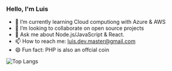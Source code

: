 ### Hello, I'm Luis

<!-- 🤔 I’m looking for help with ... -->
<!--  🔭 I’m currently working on ... -->
- 🌱 I’m currently learning Cloud computiong with Azure & AWS
- 👯 I’m looking to collaborate on open source projects
- 💬 Ask me about Node.js/JavaScript & React.
- 📫 How to reach me: luis.dev.master@gmail.com 
- 😄 Fun fact: PHP is also an offcial coin 


<!-- ![Luis's GitHub stats](https://github-readme-stats.vercel.app/api?username=luislopez-dev&show_icons=true&theme=dark) -->

![Top Langs](https://github-readme-stats.vercel.app/api/top-langs/?username=luislopez-dev&langs_count=8)




